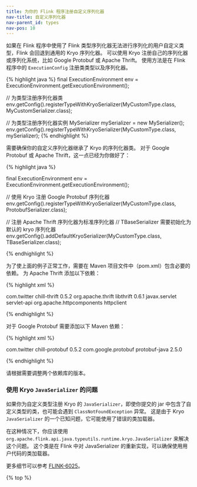 ```yaml
---
title: 为你的 Flink 程序注册自定义序列化器
nav-title: 自定义序列化器
nav-parent_id: types
nav-pos: 10
---
```

<!--
Licensed to the Apache Software Foundation (ASF) under one
or more contributor license agreements.  See the NOTICE file
distributed with this work for additional information
regarding copyright ownership.  The ASF licenses this file
to you under the Apache License, Version 2.0 (the
"License"); you may not use this file except in compliance
with the License.  You may obtain a copy of the License at

  http://www.apache.org/licenses/LICENSE-2.0

Unless required by applicable law or agreed to in writing,
software distributed under the License is distributed on an
"AS IS" BASIS, WITHOUT WARRANTIES OR CONDITIONS OF ANY
KIND, either express or implied.  See the License for the
specific language governing permissions and limitations
under the License.
-->

如果在 Flink 程序中使用了 Flink 类型序列化器无法进行序列化的用户自定义类型，Flink 会回退到通用的 Kryo 序列化器。
可以使用 Kryo 注册自己的序列化器或序列化系统，比如 Google Protobuf 或 Apache Thrift。
使用方法是在 Flink 程序中的 `ExecutionConfig` 注册类类型以及序列化器。

{% highlight java %}
final ExecutionEnvironment env = ExecutionEnvironment.getExecutionEnvironment();

// 为类型注册序列化器类
env.getConfig().registerTypeWithKryoSerializer(MyCustomType.class, MyCustomSerializer.class);

// 为类型注册序列化器实例
MySerializer mySerializer = new MySerializer();
env.getConfig().registerTypeWithKryoSerializer(MyCustomType.class, mySerializer);
{% endhighlight %}

需要确保你的自定义序列化器继承了 Kryo 的序列化器类。
对于 Google Protobuf 或 Apache Thrift，这一点已经为你做好了：

{% highlight java %}

final ExecutionEnvironment env = ExecutionEnvironment.getExecutionEnvironment();

// 使用 Kryo 注册 Google Protobuf 序列化器
env.getConfig().registerTypeWithKryoSerializer(MyCustomType.class, ProtobufSerializer.class);

// 注册 Apache Thrift 序列化器为标准序列化器
// TBaseSerializer 需要初始化为默认的 kryo 序列化器
env.getConfig().addDefaultKryoSerializer(MyCustomType.class, TBaseSerializer.class);

{% endhighlight %}

为了使上面的例子正常工作，需要在 Maven 项目文件中（pom.xml）包含必要的依赖。
为 Apache Thrift 添加以下依赖：

{% highlight xml %}

<dependency>
	<groupId>com.twitter</groupId>
	<artifactId>chill-thrift</artifactId>
	<version>0.5.2</version>
</dependency>
<!-- libthrift is required by chill-thrift -->
<dependency>
	<groupId>org.apache.thrift</groupId>
	<artifactId>libthrift</artifactId>
	<version>0.6.1</version>
	<exclusions>
		<exclusion>
			<groupId>javax.servlet</groupId>
			<artifactId>servlet-api</artifactId>
		</exclusion>
		<exclusion>
			<groupId>org.apache.httpcomponents</groupId>
			<artifactId>httpclient</artifactId>
		</exclusion>
	</exclusions>
</dependency>

{% endhighlight %}

对于 Google Protobuf 需要添加以下 Maven 依赖：

{% highlight xml %}

<dependency>
	<groupId>com.twitter</groupId>
	<artifactId>chill-protobuf</artifactId>
	<version>0.5.2</version>
</dependency>
<!-- We need protobuf for chill-protobuf -->
<dependency>
	<groupId>com.google.protobuf</groupId>
	<artifactId>protobuf-java</artifactId>
	<version>2.5.0</version>
</dependency>

{% endhighlight %}


请根据需要调整两个依赖库的版本。

### 使用 Kryo `JavaSerializer` 的问题

如果你为自定义类型注册 Kryo 的 `JavaSerializer`，即使你提交的 jar 中包含了自定义类型的类，也可能会遇到 `ClassNotFoundException` 异常。
这是由于 Kryo `JavaSerializer` 的一个已知问题，它可能使用了错误的类加载器。

在这种情况下，你应该使用 `org.apache.flink.api.java.typeutils.runtime.kryo.JavaSerializer` 来解决这个问题。
这个类是在 Flink 中对 JavaSerializer 的重新实现，可以确保使用用户代码的类加载器。

更多细节可以参考 [FLINK-6025](https://issues.apache.org/jira/browse/FLINK-6025)。

{% top %}
